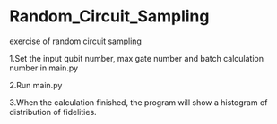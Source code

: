 # Random_Circuit_Sampling
exercise of random circuit sampling

1.Set the input qubit number, max gate number and batch calculation number in main.py

2.Run main.py

3.When the calculation finished, the program will show a histogram of distribution of fidelities.